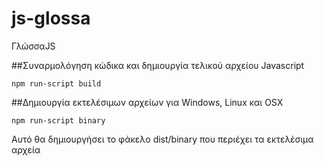 # js-glossa
ΓλώσσαJS

##Συναρμολόγηση κώδικα και δημιουργία τελικού αρχείου Javascript 
```
npm run-script build
```

##Δημιουργία εκτελέσιμων αρχείων για Windows, Linux και OSX
```
npm run-script binary
```
Αυτό θα δημιουργήσει το φάκελο dist/binary που περιέχει τα εκτελέσιμα αρχεία
